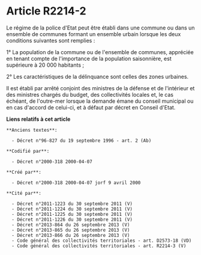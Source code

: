 # Article R2214-2

Le régime de la police d'Etat peut être établi dans une commune ou dans un ensemble de communes formant un ensemble urbain
lorsque les deux conditions suivantes sont remplies :

1° La population de la commune ou de l'ensemble de communes, appréciée en tenant compte de l'importance de la population
saisonnière, est supérieure à 20 000 habitants ;

2° Les caractéristiques de la délinquance sont celles des zones urbaines.

Il est établi par arrêté conjoint des ministres de la défense et de l'intérieur et des ministres chargés du budget, des
collectivités locales et, le cas échéant, de l'outre-mer lorsque la demande émane du conseil municipal ou en cas d'accord de
celui-ci, et à défaut par décret en Conseil d'Etat.

**Liens relatifs à cet article**

	**Anciens textes**:

	  - Décret n°96-827 du 19 septembre 1996 - art. 2 (Ab)

	**Codifié par**:

	  - Décret n°2000-318 2000-04-07

	**Créé par**:

	  - Décret n°2000-318 2000-04-07 jorf 9 avril 2000

	**Cité par**:

	  - Décret n°2011-1223 du 30 septembre 2011 (V)
	  - Décret n°2011-1224 du 30 septembre 2011 (V)
	  - Décret n°2011-1225 du 30 septembre 2011 (V)
	  - Décret n°2011-1226 du 30 septembre 2011 (V)
	  - Décret n°2013-864 du 26 septembre 2013 (V)
	  - Décret n°2013-865 du 26 septembre 2013 (V)
	  - Décret n°2013-866 du 26 septembre 2013 (V)
	  - Code général des collectivités territoriales - art. D2573-18 (VD)
	  - Code général des collectivités territoriales - art. R2214-3 (V)
